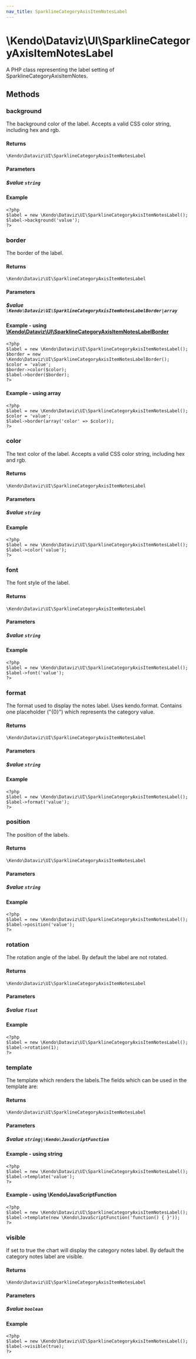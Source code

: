 ```yaml
---
nav_title: SparklineCategoryAxisItemNotesLabel
---
```


# \Kendo\Dataviz\UI\SparklineCategoryAxisItemNotesLabel

A PHP class representing the label setting of SparklineCategoryAxisItemNotes.


## Methods

### background
The background color of the label. Accepts a valid CSS color string, including hex and rgb.

#### Returns
`\Kendo\Dataviz\UI\SparklineCategoryAxisItemNotesLabel`

#### Parameters

##### $value `string`



#### Example 
    <?php
    $label = new \Kendo\Dataviz\UI\SparklineCategoryAxisItemNotesLabel();
    $label->background('value');
    ?>

### border

The border of the label.

#### Returns
`\Kendo\Dataviz\UI\SparklineCategoryAxisItemNotesLabel`

#### Parameters

##### $value `\Kendo\Dataviz\UI\SparklineCategoryAxisItemNotesLabelBorder|array`


#### Example - using [\Kendo\Dataviz\UI\SparklineCategoryAxisItemNotesLabelBorder](/api/wrappers/php/Kendo/Dataviz/UI/SparklineCategoryAxisItemNotesLabelBorder)
    <?php
    $label = new \Kendo\Dataviz\UI\SparklineCategoryAxisItemNotesLabel();
    $border = new \Kendo\Dataviz\UI\SparklineCategoryAxisItemNotesLabelBorder();
    $color = 'value';
    $border->color($color);
    $label->border($border);
    ?>

#### Example - using array

    <?php
    $label = new \Kendo\Dataviz\UI\SparklineCategoryAxisItemNotesLabel();
    $color = 'value';
    $label->border(array('color' => $color));
    ?>

### color
The text color of the label. Accepts a valid CSS color string, including hex and rgb.

#### Returns
`\Kendo\Dataviz\UI\SparklineCategoryAxisItemNotesLabel`

#### Parameters

##### $value `string`



#### Example 
    <?php
    $label = new \Kendo\Dataviz\UI\SparklineCategoryAxisItemNotesLabel();
    $label->color('value');
    ?>

### font
The font style of the label.

#### Returns
`\Kendo\Dataviz\UI\SparklineCategoryAxisItemNotesLabel`

#### Parameters

##### $value `string`



#### Example 
    <?php
    $label = new \Kendo\Dataviz\UI\SparklineCategoryAxisItemNotesLabel();
    $label->font('value');
    ?>

### format
The format used to display the notes label. Uses kendo.format. Contains one placeholder ("{0}") which represents the category value.

#### Returns
`\Kendo\Dataviz\UI\SparklineCategoryAxisItemNotesLabel`

#### Parameters

##### $value `string`



#### Example 
    <?php
    $label = new \Kendo\Dataviz\UI\SparklineCategoryAxisItemNotesLabel();
    $label->format('value');
    ?>

### position
The position of the labels.

#### Returns
`\Kendo\Dataviz\UI\SparklineCategoryAxisItemNotesLabel`

#### Parameters

##### $value `string`



#### Example 
    <?php
    $label = new \Kendo\Dataviz\UI\SparklineCategoryAxisItemNotesLabel();
    $label->position('value');
    ?>

### rotation
The rotation angle of the label. By default the label are not rotated.

#### Returns
`\Kendo\Dataviz\UI\SparklineCategoryAxisItemNotesLabel`

#### Parameters

##### $value `float`



#### Example 
    <?php
    $label = new \Kendo\Dataviz\UI\SparklineCategoryAxisItemNotesLabel();
    $label->rotation(1);
    ?>

### template
The template which renders the labels.The fields which can be used in the template are:

#### Returns
`\Kendo\Dataviz\UI\SparklineCategoryAxisItemNotesLabel`

#### Parameters

##### $value `string|\Kendo\JavaScriptFunction`



#### Example  - using string
    <?php
    $label = new \Kendo\Dataviz\UI\SparklineCategoryAxisItemNotesLabel();
    $label->template('value');
    ?>

#### Example  - using \Kendo\JavaScriptFunction
    <?php
    $label = new \Kendo\Dataviz\UI\SparklineCategoryAxisItemNotesLabel();
    $label->template(new \Kendo\JavaScriptFunction('function() { }'));
    ?>

### visible
If set to true the chart will display the category notes label. By default the category notes label are visible.

#### Returns
`\Kendo\Dataviz\UI\SparklineCategoryAxisItemNotesLabel`

#### Parameters

##### $value `boolean`



#### Example 
    <?php
    $label = new \Kendo\Dataviz\UI\SparklineCategoryAxisItemNotesLabel();
    $label->visible(true);
    ?>

